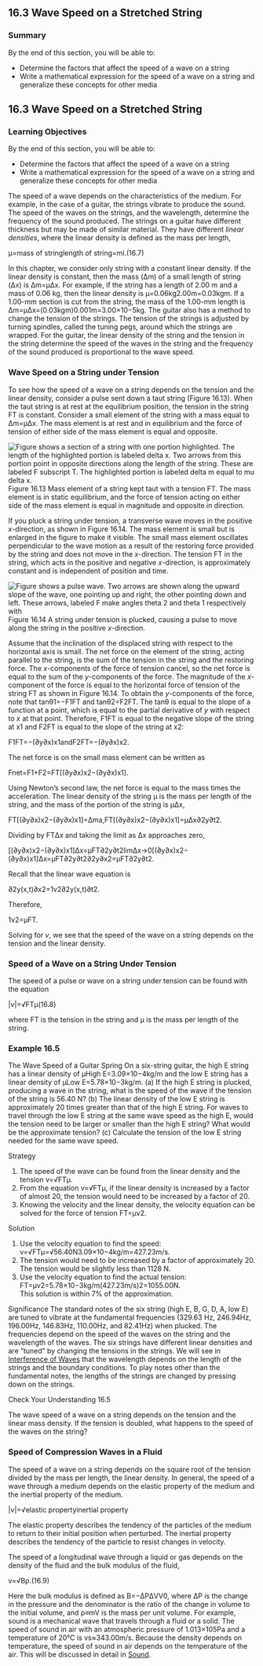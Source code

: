 ##  16.3 Wave Speed on a Stretched String 

### Summary

By the end of this section, you will be able to: 

  - Determine the factors that affect the speed of a wave on a string
  - Write a mathematical expression for the speed of a wave on a string and generalize these concepts for other media

## 16.3 Wave Speed on a Stretched String

### Learning Objectives

By the end of this section, you will be able to: 

  - Determine the factors that affect the speed of a wave on a string
  - Write a mathematical expression for the speed of a wave on a string and generalize these concepts for other media

The speed of a wave depends on the characteristics of the medium. For example, in the case of a guitar, the strings vibrate to produce the sound. The speed of the waves on the strings, and the wavelength, determine the frequency of the sound produced. The strings on a guitar have different thickness but may be made of similar material. They have different _linear densities_, where the linear density is defined as the mass per length,

μ=mass of stringlength of string=ml.(16.7) 

In this chapter, we consider only string with a constant linear density. If the linear density is constant, then the mass (Δm) of a small length of string (Δx) is Δm=μΔx. For example, if the string has a length of 2.00 m and a mass of 0.06 kg, then the linear density is μ=0.06kg2.00m=0.03kgm. If a 1.00-mm section is cut from the string, the mass of the 1.00-mm length is Δm=μΔx=(0.03kgm)0.001m=3.00×10−5kg. The guitar also has a method to change the tension of the strings. The tension of the strings is adjusted by turning spindles, called the tuning pegs, around which the strings are wrapped. For the guitar, the linear density of the string and the tension in the string determine the speed of the waves in the string and the frequency of the sound produced is proportional to the wave speed.

### Wave Speed on a String under Tension

To see how the speed of a wave on a string depends on the tension and the linear density, consider a pulse sent down a taut string (Figure 16.13). When the taut string is at rest at the equilibrium position, the tension in the string FT is constant. Consider a small element of the string with a mass equal to Δm=μΔx. The mass element is at rest and in equilibrium and the force of tension of either side of the mass element is equal and opposite.

![Figure shows a section of a string with one portion highlighted. The length of the highlighted portion is labeled delta x. Two arrows from this portion point in opposite directions along the length of the string. These are labeled F subscript T. The highlighted portion is labeled delta m equal to mu delta x.][1] Figure 16.13 Mass element of a string kept taut with a tension FT. The mass element is in static equilibrium, and the force of tension acting on either side of the mass element is equal in magnitude and opposite in direction. 

If you pluck a string under tension, a transverse wave moves in the positive _x_-direction, as shown in Figure 16.14. The mass element is small but is enlarged in the figure to make it visible. The small mass element oscillates perpendicular to the wave motion as a result of the restoring force provided by the string and does not move in the _x_-direction. The tension FT in the string, which acts in the positive and negative _x_-direction, is approximately constant and is independent of position and time.

![Figure shows a pulse wave. Two arrows are shown along the upward slope of the wave, one pointing up and right, the other pointing down and left. These arrows, labeled F make angles theta 2 and theta 1 respectively with][2] Figure 16.14 A string under tension is plucked, causing a pulse to move along the string in the positive _x_-direction. 

Assume that the inclination of the displaced string with respect to the horizontal axis is small. The net force on the element of the string, acting parallel to the string, is the sum of the tension in the string and the restoring force. The _x_-components of the force of tension cancel, so the net force is equal to the sum of the _y_-components of the force. The magnitude of the _x_-component of the force is equal to the horizontal force of tension of the string FT as shown in Figure 16.14. To obtain the _y_-components of the force, note that tanθ1=−F1FT and tanθ2=F2FT. The tanθ is equal to the slope of a function at a point, which is equal to the partial derivative of _y_ with respect to _x_ at that point. Therefore, F1FT is equal to the negative slope of the string at x1 and F2FT is equal to the slope of the string at x2:

F1FT=−(∂y∂x)x1andF2FT=−(∂y∂x)x2.

The net force is on the small mass element can be written as

Fnet=F1+F2=FT[(∂y∂x)x2−(∂y∂x)x1].

Using Newton’s second law, the net force is equal to the mass times the acceleration. The linear density of the string μ is the mass per length of the string, and the mass of the portion of the string is μΔx,

FT[(∂y∂x)x2−(∂y∂x)x1]=Δma,FT[(∂y∂x)x2−(∂y∂x)x1]=μΔx∂2y∂t2.

Dividing by FTΔx and taking the limit as Δx approaches zero,

[(∂y∂x)x2−(∂y∂x)x1]Δx=μFT∂2y∂t2limΔx→0[(∂y∂x)x2−(∂y∂x)x1]Δx=μFT∂2y∂t2∂2y∂x2=μFT∂2y∂t2.

Recall that the linear wave equation is

∂2y(x,t)∂x2=1v2∂2y(x,t)∂t2.

Therefore,

1v2=μFT.

Solving for _v_, we see that the speed of the wave on a string depends on the tension and the linear density.

### Speed of a Wave on a String Under Tension

The speed of a pulse or wave on a string under tension can be found with the equation

|v|=√FTμ(16.8) 

where FT is the tension in the string and μ is the mass per length of the string.

### Example 16.5 

The Wave Speed of a Guitar Spring On a six-string guitar, the high E string has a linear density of μHigh E=3.09×10−4kg/m and the low E string has a linear density of μLow E=5.78×10−3kg/m. (a) If the high E string is plucked, producing a wave in the string, what is the speed of the wave if the tension of the string is 56.40 N? (b) The linear density of the low E string is approximately 20 times greater than that of the high E string. For waves to travel through the low E string at the same wave speed as the high E, would the tension need to be larger or smaller than the high E string? What would be the approximate tension? (c) Calculate the tension of the low E string needed for the same wave speed.

Strategy

  1. The speed of the wave can be found from the linear density and the tension v=√FTμ.
  2. From the equation v=√FTμ, if the linear density is increased by a factor of almost 20, the tension would need to be increased by a factor of 20.
  3. Knowing the velocity and the linear density, the velocity equation can be solved for the force of tension FT=μv2.

Solution

  1. Use the velocity equation to find the speed:  
v=√FTμ=√56.40N3.09×10−4kg/m=427.23m/s.
  2. The tension would need to be increased by a factor of approximately 20. The tension would be slightly less than 1128 N.
  3. Use the velocity equation to find the actual tension:  
FT=μv2=5.78×10−3kg/m(427.23m/s)2=1055.00N.  
This solution is within 7% of the approximation.

Significance The standard notes of the six string (high E, B, G, D, A, low E) are tuned to vibrate at the fundamental frequencies (329.63 Hz, 246.94Hz, 196.00Hz, 146.83Hz, 110.00Hz, and 82.41Hz) when plucked. The frequencies depend on the speed of the waves on the string and the wavelength of the waves. The six strings have different linear densities and are “tuned” by changing the tensions in the strings. We will see in [Interference of Waves][3] that the wavelength depends on the length of the strings and the boundary conditions. To play notes other than the fundamental notes, the lengths of the strings are changed by pressing down on the strings.

Check Your Understanding 16.5 

The wave speed of a wave on a string depends on the tension and the linear mass density. If the tension is doubled, what happens to the speed of the waves on the string?

### Speed of Compression Waves in a Fluid

The speed of a wave on a string depends on the square root of the tension divided by the mass per length, the linear density. In general, the speed of a wave through a medium depends on the elastic property of the medium and the inertial property of the medium.

|v|=√elastic propertyinertial property

The elastic property describes the tendency of the particles of the medium to return to their initial position when perturbed. The inertial property describes the tendency of the particle to resist changes in velocity.

The speed of a longitudinal wave through a liquid or gas depends on the density of the fluid and the bulk modulus of the fluid,

v=√Βρ.(16.9) 

Here the bulk modulus is defined as Β=−ΔPΔVV0, where ΔP is the change in the pressure and the denominator is the ratio of the change in volume to the initial volume, and ρ≡mV is the mass per unit volume. For example, sound is a mechanical wave that travels through a fluid or a solid. The speed of sound in air with an atmospheric pressure of 1.013×105Pa and a temperature of 20°C is vs≈343.00m/s. Because the density depends on temperature, the speed of sound in air depends on the temperature of the air. This will be discussed in detail in [Sound][4].

   [1]: https://cnx.org/resources/35bfc17fcf4e6dd44b25965b13a3010d577da714
   [2]: https://cnx.org/resources/4b16ac019a0cb3bab40695411c79c89763ac0b39
   [3]: /contents/d50f6e32-0fda-46ef-a362-9bd36ca7c97d@11.28:6ad57e81-11e0-42d6-bb06-51d5e37269f6@8
   [4]: /contents/d50f6e32-0fda-46ef-a362-9bd36ca7c97d@11.28:d056bcdf-3612-452c-b7ba-c73368c5de07@7

